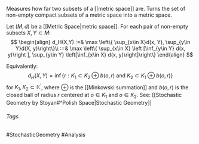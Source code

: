 Measures how far two subsets of a [[metric space]] are. 
Turns the set of non-empty compact subsets of a metric space into a metric space.

Let $(M, d)$ be a [[Metric Space|metric space]].
For each pair of non-empty subsets $X, Y \subset M$:
$$
\begin{align}
d_H(X,Y) :=& \max \left\{ \sup_{x\in X}d(x, Y), \sup_{y\in Y}d(X, y)\right\}\\
:=& \max \left\{ \sup_{x\in X} \left [\inf_{y\in Y} d(x, y)\right ], \sup_{y\in Y} \left[\inf_{x\in X} d(x, y)\right]\right\}
\end{align}
$$

Equivalently:
$$
d_H(X,Y) = \inf\left\{r:K_1\subset K_2\oplus b(o,r) \text{ and } K_2\subset K_1\oplus b(o,r)\right\}
$$
for $K_1,K_2\subset\mathbb{K}^\prime$, where $\oplus$ is the [[Minkowski summation]] and $b(o,r)$ is the closed ball of radius $r$ centered at $o\in K_1$ and $o\in K_2$.
See: [[Stochastic Geometry by Stoyan#^Polish Space|Stochastic Geometry]]

###### Tags
#StochasticGeometry #Analysis